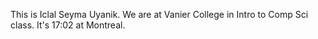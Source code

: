 This is Iclal Seyma Uyanik.
We are at Vanier College in Intro to Comp Sci class.
It's 17:02 at Montreal.